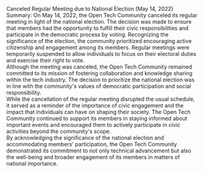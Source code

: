 Canceled Regular Meeting due to National Election (May 14, 2022)  
Summary: On May 14, 2022, the Open Tech Community canceled its regular meeting
in light of the national election. The decision was made to ensure that
members had the opportunity to fulfill their civic responsibilities and
participate in the democratic process by voting. Recognizing the significance
of the election, the community prioritized encouraging active citizenship and
engagement among its members. Regular meetings were temporarily suspended to
allow individuals to focus on their electoral duties and exercise their right
to vote.  
Although the meeting was canceled, the Open Tech Community remained committed
to its mission of fostering collaboration and knowledge sharing within the
tech industry. The decision to prioritize the national election was in line
with the community's values of democratic participation and social
responsibility.  
While the cancellation of the regular meeting disrupted the usual schedule, it
served as a reminder of the importance of civic engagement and the impact that
individuals can have on shaping their society. The Open Tech Community
continued to support its members in staying informed about important events
and encouraged them to actively participate in civic activities beyond the
community's scope.  
By acknowledging the significance of the national election and accommodating
members' participation, the Open Tech Community demonstrated its commitment to
not only technical advancement but also the well-being and broader engagement
of its members in matters of national importance.

